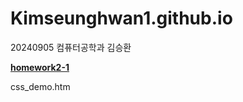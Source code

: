 # Kimseunghwan1.github.io
20240905 컴퓨터공학과 김승환

[**homework2-1**](http://Kimseunghwan1.github.io/homework2-1.html)

css_demo.htm
